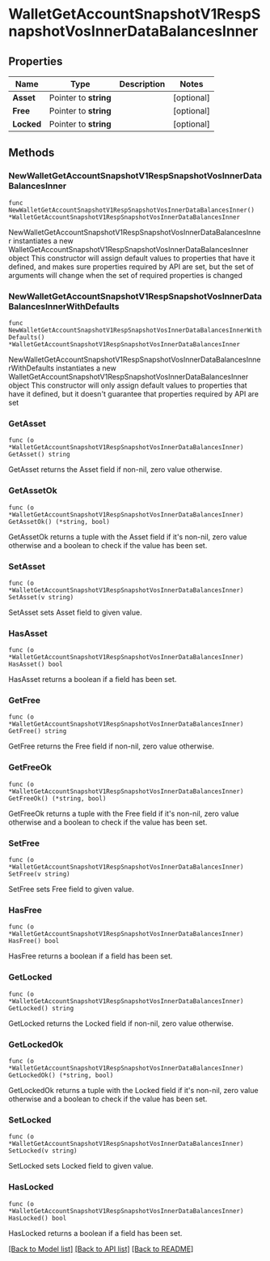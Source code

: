 # WalletGetAccountSnapshotV1RespSnapshotVosInnerDataBalancesInner

## Properties

Name | Type | Description | Notes
------------ | ------------- | ------------- | -------------
**Asset** | Pointer to **string** |  | [optional] 
**Free** | Pointer to **string** |  | [optional] 
**Locked** | Pointer to **string** |  | [optional] 

## Methods

### NewWalletGetAccountSnapshotV1RespSnapshotVosInnerDataBalancesInner

`func NewWalletGetAccountSnapshotV1RespSnapshotVosInnerDataBalancesInner() *WalletGetAccountSnapshotV1RespSnapshotVosInnerDataBalancesInner`

NewWalletGetAccountSnapshotV1RespSnapshotVosInnerDataBalancesInner instantiates a new WalletGetAccountSnapshotV1RespSnapshotVosInnerDataBalancesInner object
This constructor will assign default values to properties that have it defined,
and makes sure properties required by API are set, but the set of arguments
will change when the set of required properties is changed

### NewWalletGetAccountSnapshotV1RespSnapshotVosInnerDataBalancesInnerWithDefaults

`func NewWalletGetAccountSnapshotV1RespSnapshotVosInnerDataBalancesInnerWithDefaults() *WalletGetAccountSnapshotV1RespSnapshotVosInnerDataBalancesInner`

NewWalletGetAccountSnapshotV1RespSnapshotVosInnerDataBalancesInnerWithDefaults instantiates a new WalletGetAccountSnapshotV1RespSnapshotVosInnerDataBalancesInner object
This constructor will only assign default values to properties that have it defined,
but it doesn't guarantee that properties required by API are set

### GetAsset

`func (o *WalletGetAccountSnapshotV1RespSnapshotVosInnerDataBalancesInner) GetAsset() string`

GetAsset returns the Asset field if non-nil, zero value otherwise.

### GetAssetOk

`func (o *WalletGetAccountSnapshotV1RespSnapshotVosInnerDataBalancesInner) GetAssetOk() (*string, bool)`

GetAssetOk returns a tuple with the Asset field if it's non-nil, zero value otherwise
and a boolean to check if the value has been set.

### SetAsset

`func (o *WalletGetAccountSnapshotV1RespSnapshotVosInnerDataBalancesInner) SetAsset(v string)`

SetAsset sets Asset field to given value.

### HasAsset

`func (o *WalletGetAccountSnapshotV1RespSnapshotVosInnerDataBalancesInner) HasAsset() bool`

HasAsset returns a boolean if a field has been set.

### GetFree

`func (o *WalletGetAccountSnapshotV1RespSnapshotVosInnerDataBalancesInner) GetFree() string`

GetFree returns the Free field if non-nil, zero value otherwise.

### GetFreeOk

`func (o *WalletGetAccountSnapshotV1RespSnapshotVosInnerDataBalancesInner) GetFreeOk() (*string, bool)`

GetFreeOk returns a tuple with the Free field if it's non-nil, zero value otherwise
and a boolean to check if the value has been set.

### SetFree

`func (o *WalletGetAccountSnapshotV1RespSnapshotVosInnerDataBalancesInner) SetFree(v string)`

SetFree sets Free field to given value.

### HasFree

`func (o *WalletGetAccountSnapshotV1RespSnapshotVosInnerDataBalancesInner) HasFree() bool`

HasFree returns a boolean if a field has been set.

### GetLocked

`func (o *WalletGetAccountSnapshotV1RespSnapshotVosInnerDataBalancesInner) GetLocked() string`

GetLocked returns the Locked field if non-nil, zero value otherwise.

### GetLockedOk

`func (o *WalletGetAccountSnapshotV1RespSnapshotVosInnerDataBalancesInner) GetLockedOk() (*string, bool)`

GetLockedOk returns a tuple with the Locked field if it's non-nil, zero value otherwise
and a boolean to check if the value has been set.

### SetLocked

`func (o *WalletGetAccountSnapshotV1RespSnapshotVosInnerDataBalancesInner) SetLocked(v string)`

SetLocked sets Locked field to given value.

### HasLocked

`func (o *WalletGetAccountSnapshotV1RespSnapshotVosInnerDataBalancesInner) HasLocked() bool`

HasLocked returns a boolean if a field has been set.


[[Back to Model list]](../README.md#documentation-for-models) [[Back to API list]](../README.md#documentation-for-api-endpoints) [[Back to README]](../README.md)


